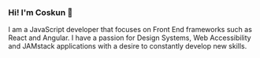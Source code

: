 ### Hi! I'm Coskun 👋

I am a JavaScript developer that focuses on Front End frameworks such as React and Angular. I have a passion for Design Systems, Web Accessibility and JAMstack applications with a desire to constantly develop new skills. 




<!--
[![Anurag's github stats](https://github-readme-stats.vercel.app/api?username=coscakir)](https://github.com/anuraghazra/github-readme-stats)
[![Top Langs](https://github-readme-stats.vercel.app/api/top-langs/?username=coscakir&layout=compact)](https://github.com/anuraghazra/github-readme-stats)

**coscakir/coscakir** is a ✨ _special_ ✨ repository because its `README.md` (this file) appears on your GitHub profile.

Here are some ideas to get you started:

- 🔭 I’m currently working on ...
- 🌱 I’m currently learning ...
- 👯 I’m looking to collaborate on ...
- 🤔 I’m looking for help with ...
- 💬 Ask me about ...
- 📫 How to reach me: ...
- 😄 Pronouns: ...
- ⚡ Fun fact: ...
-->
